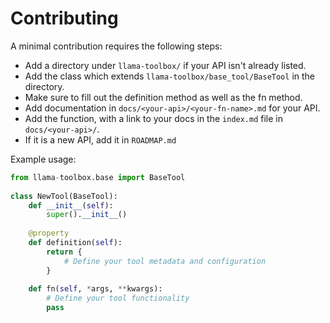# Contributing

A minimal contribution requires the following steps:
- Add a directory under `llama-toolbox/` if your API isn't already listed.
- Add the class which extends `llama-toolbox/base_tool/BaseTool` in the directory.
- Make sure to fill out the definition method as well as the fn method.
- Add documentation in `docs/<your-api>/<your-fn-name>.md` for your API.
- Add the function, with a link to your docs in the `index.md` file in `docs/<your-api>/`.
- If it is a new API, add it in `ROADMAP.md`

Example usage:
```python  
from llama-toolbox.base import BaseTool  
  
class NewTool(BaseTool):  
    def __init__(self):  
        super().__init__()  
  
    @property  
    def definition(self):  
        return {  
            # Define your tool metadata and configuration  
        }  
  
    def fn(self, *args, **kwargs):  
        # Define your tool functionality  
        pass  
```